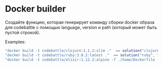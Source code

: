 # Docker builder
Создайте функцию, которая генерирует команду сборки docker образа для codebattle с помощью language, version и path (который может быть пустой строкой).

Examples:
```js
"docker build -t codebattle/clojure:1.1.2:slim ."  == solution("clojure", "1.1.2:slim", "")
"docker build -t codebattle/ruby:3.0.2:latest ."  == solution("ruby", "3.0.2:latest", "")
"docker build -t codebattle/elixir:1.12.2:alpine -f ./Some/Dockerfile ."  == solution("elixir", "1.12.2:alpine", "./Some/Dockerfile")
```
